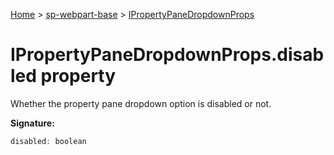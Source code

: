 <!-- docId=sp-webpart-base.ipropertypanedropdownprops.disabled -->

[Home](./index.md) &gt; [sp-webpart-base](./sp-webpart-base.md) &gt; [IPropertyPaneDropdownProps](./sp-webpart-base.ipropertypanedropdownprops.md)

# IPropertyPaneDropdownProps.disabled property

Whether the property pane dropdown option is disabled or not.

**Signature:**
```javascript
disabled: boolean
```
